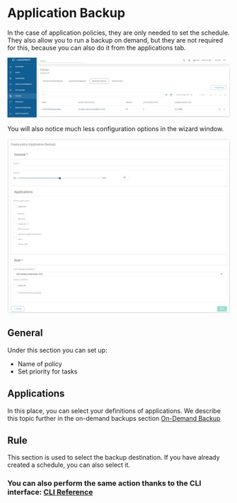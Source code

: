 # Application Backup

In the case of application policies, they are only needed to set the schedule. They also allow you to run a backup on demand, but they are not required for this, because you can also do it from the applications tab.

![](../../.gitbook/assets/policies-application-backup.jpg)

You will also notice much less configuration options in the wizard window.

![](../../.gitbook/assets/policies-application-backup-create.jpg)

## General

Under this section you can set up:

* Name of policy
* Set priority for tasks

## Applications

In this place, you can select your definitions of applications. We describe this topic further in the on-demand backups section [On-Demand Backup](../backup/on-demand-backup.md#applications)

## Rule

This section is used to select the backup destination. If you have already created a schedule, you can also select it.

### You can also perform the same action thanks to the CLI interface: [CLI Reference](../cli-reference.md#application-backup-policies)

